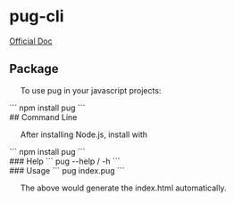 # pug-cli
[Official Doc](https://pugjs.org/language/attributes.html)

## Package
<p style="padding-left: 20px;">To use pug in your javascript projects:</p>
```
npm install pug
```
<br>
## Command Line
<p style="padding-left: 20px;">After installing Node.js, install with</p>
```
npm install pug
```
<br>
### Help
```
pug --help / -h
```
<br>
### Usage
```
pug index.pug
```
<p style="padding-left: 20px;">The above would generate the index.html automatically.</p>